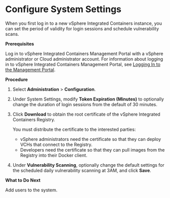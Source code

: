 # Configure System Settings #

When you first log in to a new vSphere Integrated Containers instance, you can set the period of validity for login sessions and schedule vulnerability scans.

**Prerequisites**

Log in to vSphere Integrated Containers Management Portal with a vSphere administrator or Cloud administrator account. For information about logging in to vSphere Integrated Containers Management Portal, see [Logging In to the Management Portal](logging_in_mp.md).

**Procedure**

1. Select **Administration** > **Configuration**.
3. Under System Settings, modify **Token Expiration (Minutes)** to optionally change the duration of login sessions from the default of 30 minutes.
4. Click **Download** to obtain the root certificate of the vSphere Integrated Containers Registry. 
	
    You must distribute the certificate to the interested parties:

    - vSphere administrators need the certificate so that they can deploy VCHs that connect to the Registry.
    - Developers need the certificate so that they can pull images from the Registry into their Docker client.

5. Under **Vulnerability Scanning**, optionally change the default settings for the scheduled daily vulnerability scanning at 3AM, and click **Save**.

**What to Do Next**

Add users to the system.
